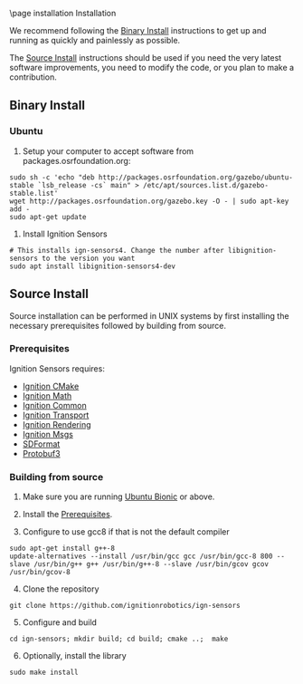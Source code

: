 \page installation Installation

We recommend following the [Binary Install](#binary-install) instructions to get up and running as quickly and painlessly as possible.

The [Source Install](#source-install) instructions should be used if you need the very latest software improvements, you need to modify the code, or you plan to make a contribution.

## Binary Install

### Ubuntu

1. Setup your computer to accept software from packages.osrfoundation.org:

```{.sh}
sudo sh -c 'echo "deb http://packages.osrfoundation.org/gazebo/ubuntu-stable `lsb_release -cs` main" > /etc/apt/sources.list.d/gazebo-stable.list'
wget http://packages.osrfoundation.org/gazebo.key -O - | sudo apt-key add -
sudo apt-get update
```

1. Install Ignition Sensors

```{.sh}
# This installs ign-sensors4. Change the number after libignition-sensors to the version you want
sudo apt install libignition-sensors4-dev
```

## Source Install

Source installation can be performed in UNIX systems by first installing the
necessary prerequisites followed by building from source.

### Prerequisites

Ignition Sensors requires:

  * [Ignition CMake](https://ignitionrobotics.org/libs/cmake)
  * [Ignition Math](https://ignitionrobotics.org/libs/math)
  * [Ignition Common](https://ignitionrobotics.org/libs/common)
  * [Ignition Transport](https://ignitionrobotics.org/libs/transport)
  * [Ignition Rendering](https://ignitionrobotics.org/libs/rendering)
  * [Ignition Msgs](https://ignitionrobotics.org/libs/msgs)
  * [SDFormat](https://github.com/osrf/sdformat)
  * [Protobuf3](https://developers.google.com/protocol-buffers/)

### Building from source

1. Make sure you are running [Ubuntu Bionic](http://releases.ubuntu.com/18.04/) or above.

2. Install the [Prerequisites](#prerequisites).

3. Configure to use gcc8 if that is not the default compiler

```{.sh}
sudo apt-get install g++-8
update-alternatives --install /usr/bin/gcc gcc /usr/bin/gcc-8 800 --slave /usr/bin/g++ g++ /usr/bin/g++-8 --slave /usr/bin/gcov gcov /usr/bin/gcov-8
```

4. Clone the repository

```{.sh}
git clone https://github.com/ignitionrobotics/ign-sensors
```

5. Configure and build

```{.sh}
cd ign-sensors; mkdir build; cd build; cmake ..;  make
```

6. Optionally, install the library

```{.sh}
sudo make install
```


